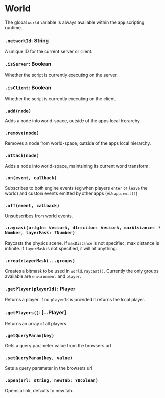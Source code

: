 # World

The global `world` variable is always available within the app scripting runtime.

### `.networkId`: String

A unique ID for the current server or client.

### `.isServer`: Boolean

Whether the script is currently executing on the server.

### `.isClient`: Boolean

Whether the script is currently executing on the client.

### `.add(node)`

Adds a node into world-space, outside of the apps local hierarchy.

### `.remove(node)`

Removes a node from world-space, outside of the apps local hierarchy.

### `.attach(node)`

Adds a node into world-space, maintaining its current world transform.

### `.on(event, callback)`

Subscribes to both engine events (eg when players `enter` or `leave` the world) and custom events emitted by other apps (via `app.emit()`)

### `.off(event, callback)`

Unsubscribes from world events.

### `.raycast(origin: Vector3, direction: Vector3, maxDistance: ?Number, layerMask: ?Number)`

Raycasts the physics scene.
If `maxDistance` is not specified, max distance is infinite.
If `layerMask` is not specified, it will hit anything.

### `.createLayerMask(...groups)`

Creates a bitmask to be used in `world.raycast()`.
Currently the only groups available are `environment` and `player`.

### `.getPlayer(playerId)`: Player

Returns a player. If no `playerId` is provided it returns the local player.

### `.getPlayers()`: [...Player]

Returns an array of all players.

### `.getQueryParam(key)`

Gets a query parameter value from the browsers url

### `.setQueryParam(key, value)`

Sets a query parameter in the browsers url

### `.open(url: string, newTab: ?Boolean)`

Opens a link, defaults to new tab.